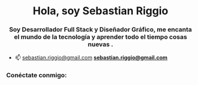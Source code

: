 <h1 align="center">Hola, soy Sebastian Riggio</h1>
<h3 align="center">Soy Desarrollador Full Stack y Diseñador Gráfico, me encanta el mundo de la tecnología y aprender todo el tiempo cosas nuevas .</h3>

- 📫 sebastian.riggio@gmail.com **sebastian.riggio@gmail.com**
<h3 align="left">Conéctate conmigo:</h3>
